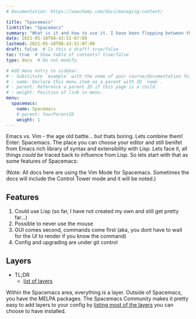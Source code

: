 ```yaml
---
# Documentation: https://wowchemy.com/docs/managing-content/

title: "Spacemacs"
linktitle: "Spacemacs"
summary: "What is it and how to use it. I have been flopping between this editor and VSCode and while both have their strengths, I have enjoyed Spacemacs a little bit more. Anyways, here are my notes on how to use it."
date: 2021-05-10T08:43:51-07:00
lastmod: 2021-05-10T08:43:51-07:00
draft: false  # Is this a draft? true/false
toc: true  # Show table of contents? true/false
type: docs  # Do not modify.

# Add menu entry to sidebar.
# - Substitute `example` with the name of your course/documentation folder.
# - name: Declare this menu item as a parent with ID `name`.
# - parent: Reference a parent ID if this page is a child.
# - weight: Position of link in menu.
menu:
  spacemacs:
    name: Spacemacs
    # parent: YourParentID
    weight: 1
---
```



Emacs vs. Vim - the age old battle... but thats boring. Lets combine them! Enter: Spacemacs. The place you can choose your editor and still benifet from Emacs rich library of syntax and extensibility with Lisp. Lets
face it, all things _could be_ traced back to influence from Lisp. So lets start with that as some features of Spacemacs:

(Note: All docs here are using the Vim Mode for Spacemacs. Sometimes the docs will include the Control Tower mode and it will be noted.)

## Features

1. Could use Lisp (so far, I have not created my own and still get pretty far...)
1. Possible to never use the mouse
1. GUI comes second, commands come first (aka, you dont have to wait for the UI to render if you know the command)
1. Config and upgrading are under git control

## Layers

* TL;DR
  * [list of layers][1]

Within the Spacemacs area, everything is a layer. Outside of Spacemacs, you have the MELPA packages. The Spacemacs Community makes it pretty easy to
add layers to your config by [listing most of the layers][1] you can choose to have installed.


[1]:https://www.spacemacs.org/layers/LAYERS.html
